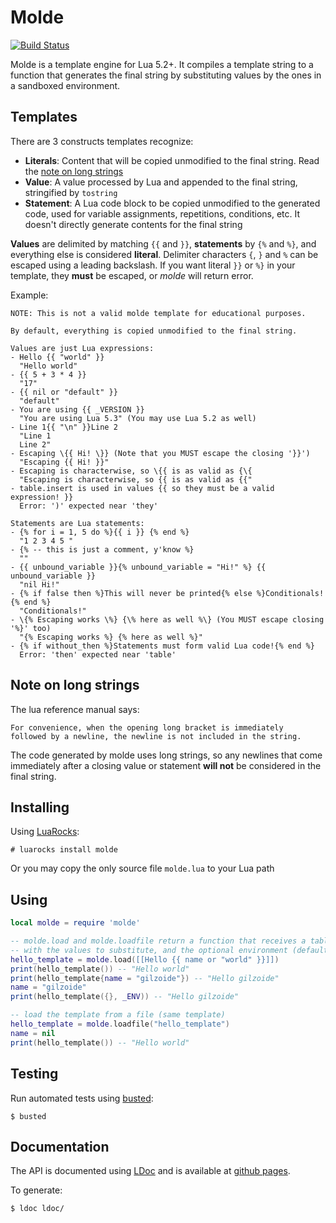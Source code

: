 Molde
=====
[![Build Status](https://travis-ci.org/gilzoide/molde.svg?branch=master)](https://travis-ci.org/gilzoide/molde)

Molde is a template engine for Lua 5.2+. It compiles a template string to a
function that generates the final string by substituting values by the ones in
a sandboxed environment.


Templates
---------
There are 3 constructs templates recognize:

- __Literals__: Content that will be copied unmodified to the final string.
  Read the [note on long strings](#note-on-long-strings)
- __Value__: A value processed by Lua and appended to the final string,
  stringified by `tostring`
- __Statement__: A Lua code block to be copied unmodified to the generated code,
  used for variable assignments, repetitions, conditions, etc. It doesn't
  directly generate contents for the final string

__Values__ are delimited by matching `{{` and `}}`, __statements__ by `{%` and
`%}`, and everything else is considered __literal__. Delimiter characters `{`,
`}` and `%` can be escaped using a leading backslash. If you want literal `}}`
or `%}` in your template, they __must__ be escaped, or _molde_ will return
error.

Example:

```
NOTE: This is not a valid molde template for educational purposes.

By default, everything is copied unmodified to the final string.

Values are just Lua expressions:
- Hello {{ "world" }}
  "Hello world"
- {{ 5 + 3 * 4 }}
  "17"
- {{ nil or "default" }}
  "default"
- You are using {{ _VERSION }}
  "You are using Lua 5.3" (You may use Lua 5.2 as well)
- Line 1{{ "\n" }}Line 2
  "Line 1
  Line 2"
- Escaping \{{ Hi! \}} (Note that you MUST escape the closing '}}')
  "Escaping {{ Hi! }}"
- Escaping is characterwise, so \{{ is as valid as {\{
  "Escaping is characterwise, so {{ is as valid as {{"
- table.insert is used in values {{ so they must be a valid expression! }}
  Error: ')' expected near 'they'

Statements are Lua statements:
- {% for i = 1, 5 do %}{{ i }} {% end %}
  "1 2 3 4 5 "
- {% -- this is just a comment, y'know %}
  ""
- {{ unbound_variable }}{% unbound_variable = "Hi!" %} {{ unbound_variable }}
  "nil Hi!"
- {% if false then %}This will never be printed{% else %}Conditionals!{% end %}
  "Conditionals!"
- \{% Escaping works \%} {\% here as well %\} (You MUST escape closing '%}' too)
  "{% Escaping works %} {% here as well %}"
- {% if without_then %}Statements must form valid Lua code!{% end %}
  Error: 'then' expected near 'table'
```


Note on long strings
--------------------
The lua reference manual says:

	For convenience, when the opening long bracket is immediately
	followed by a newline, the newline is not included in the string.

The code generated by molde uses long strings, so any newlines that come
immediately after a closing value or statement __will not__ be considered in the
final string.


Installing
----------
Using [LuaRocks](https://luarocks.org/):

	# luarocks install molde

Or you may copy the only source file `molde.lua` to your Lua path



Using
-----
```lua
local molde = require 'molde'

-- molde.load and molde.loadfile return a function that receives a table
-- with the values to substitute, and the optional environment (default: _G)
hello_template = molde.load([[Hello {{ name or "world" }}]])
print(hello_template()) -- "Hello world"
print(hello_template{name = "gilzoide"}) -- "Hello gilzoide"
name = "gilzoide"
print(hello_template({}, _ENV)) -- "Hello gilzoide"

-- load the template from a file (same template)
hello_template = molde.loadfile("hello_template")
name = nil
print(hello_template()) -- "Hello world"
```



Testing
-------
Run automated tests using [busted](http://olivinelabs.com/busted/):

	$ busted


Documentation
-------------
The API is documented using [LDoc](https://github.com/stevedonovan/LDoc) and
is available at [github pages](http://gilzoide.github.io/molde).

To generate:

	$ ldoc ldoc/

